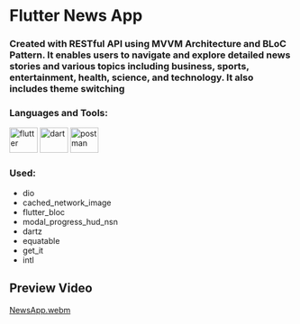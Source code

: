 # Flutter News App

<h3>
        Created with RESTful API using MVVM Architecture and BLoC Pattern. It enables users to navigate and explore detailed news stories and various topics
   including business, sports, entertainment, health, science, and technology. It also includes theme switching
</h3>


<h3 align="left">Languages and Tools:</h3>
<p align="left"> 
        <img src="https://www.vectorlogo.zone/logos/flutterio/flutterio-icon.svg" alt="flutter" width="50" height="45"/> 
        <img src="https://www.vectorlogo.zone/logos/dartlang/dartlang-icon.svg" alt="dart" width="50" height="45"/>
        <img src="https://www.vectorlogo.zone/logos/getpostman/getpostman-icon.svg" alt="postman" width="50" height="45"/> 
</p>


### Used:
*  dio
*  cached_network_image
*  flutter_bloc
*  modal_progress_hud_nsn
*  dartz
*  equatable
*  get_it
*  intl

## Preview Video

[NewsApp.webm](https://github.com/Fady-Esam/News-App/assets/146977882/3a0629ac-8736-49c7-9744-61834618df47)

